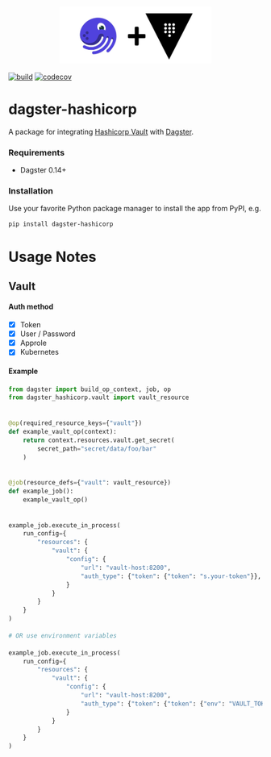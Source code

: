 <p align="center">
  <img src="https://raw.githubusercontent.com/silentsokolov/dagster-hashicorp/main/docs/logo.jpg" alt="dagster-hashicorp logo" width="300"/>
</p>

[![build](https://github.com/silentsokolov/dagster-hashicorp/actions/workflows/build.yml/badge.svg)](https://github.com/silentsokolov/dagster-hashicorp/actions/workflows/build.yml) [![codecov](https://codecov.io/gh/silentsokolov/dagster-hashicorp/branch/main/graph/badge.svg?token=Pz2ptd7HYU)](https://codecov.io/gh/silentsokolov/dagster-hashicorp)




# dagster-hashicorp

A package for integrating [Hashicorp Vault](https://www.vaultproject.io/) with [Dagster](https://dagster.io/).

### Requirements

* Dagster 0.14+

### Installation

Use your favorite Python package manager to install the app from PyPI, e.g.

```bash
pip install dagster-hashicorp
```

# Usage Notes

## Vault

#### Auth method

- [x] Token
- [x] User / Password
- [x] Approle
- [x] Kubernetes

#### Example

```python
from dagster import build_op_context, job, op
from dagster_hashicorp.vault import vault_resource


@op(required_resource_keys={"vault"})
def example_vault_op(context):
    return context.resources.vault.get_secret(
        secret_path="secret/data/foo/bar"
    )


@job(resource_defs={"vault": vault_resource})
def example_job():
    example_vault_op()


example_job.execute_in_process(
    run_config={
        "resources": {
            "vault": {
                "config": {
                    "url": "vault-host:8200",
                    "auth_type": {"token": {"token": "s.your-token"}},
                }
            }
        }
    }
)

# OR use environment variables

example_job.execute_in_process(
    run_config={
        "resources": {
            "vault": {
                "config": {
                    "url": "vault-host:8200",
                    "auth_type": {"token": {"token": {"env": "VAULT_TOKEN"}}},
                }
            }
        }
    }
)
```
